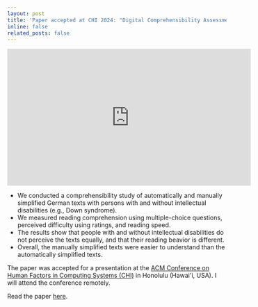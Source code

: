 ```yaml
---
layout: post
title: 'Paper accepted at CHI 2024: "Digital Comprehensibility Assessment of Simplified Texts among Persons with Intellectual Disabilities"'
inline: false
related_posts: false
---
```


<div style="text-align: center;">
    <iframe width="560" height="315" src="https://www.youtube.com/embed/tYKDqZphujc?si=dcsaoQHaUASeYBI0" title="YouTube video player" frameborder="0" allow="accelerometer; autoplay; clipboard-write; encrypted-media; gyroscope; picture-in-picture; web-share" referrerpolicy="strict-origin-when-cross-origin" allowfullscreen></iframe>
</div>

- We conducted a comprehensibility study of automatically and manually simplified German texts with persons with and without intellectual disabilities (e.g., Down syndrome).
- We measured reading comprehension using multiple-choice questions, perceived difficulty using ratings, and reading speed.
- The results show that people with and without intellectual disabilities do not perceive the texts equally, and that their reading beavior is different.
- Overall, the manually simplified texts were easier to understand than the automatically simplified texts.

The paper was accepted for a presentation at the [ACM Conference on Human Factors in Computing Systems (CHI)](https://chi2024.acm.org/) in Honolulu (Hawai'i, USA). I will attend the conference remotely.

Read the paper [here](https://doi.org/10.1145/3613904.3642570).
